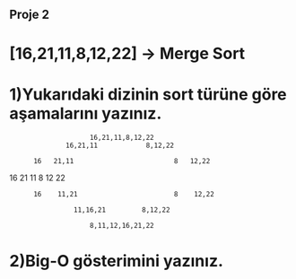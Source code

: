 ## Proje 2
# [16,21,11,8,12,22] -> Merge Sort

# 1)Yukarıdaki dizinin sort türüne göre aşamalarını yazınız.
                        16,21,11,8,12,22
                  16,21,11            8,12,22
          
          16   21,11                         8   12,22
  
  16   21   11                                  8   12   22
          
          16    11,21                        8    12,22
                    
                    11,16,21         8,12,22
                        
                        8,11,12,16,21,22    
# 2)Big-O gösterimini yazınız.
